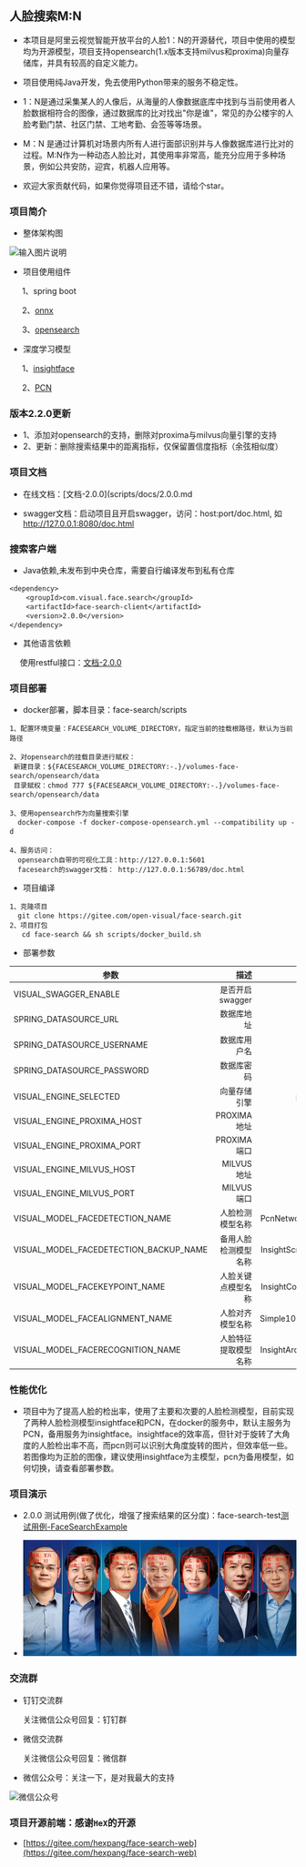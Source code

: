 ## 人脸搜索M:N

* 本项目是阿里云视觉智能开放平台的人脸1：N的开源替代，项目中使用的模型均为开源模型，项目支持opensearch(1.x版本支持milvus和proxima)向量存储库，并具有较高的自定义能力。

* 项目使用纯Java开发，免去使用Python带来的服务不稳定性。

* 1：N是通过采集某人的人像后，从海量的人像数据底库中找到与当前使用者人脸数据相符合的图像，通过数据库的比对找出"你是谁"，常见的办公楼宇的人脸考勤门禁、社区门禁、工地考勤、会签等等场景。

* M：N 是通过计算机对场景内所有人进行面部识别并与人像数据库进行比对的过程。M:N作为一种动态人脸比对，其使用率非常高，能充分应用于多种场景，例如公共安防，迎宾，机器人应用等。

* 欢迎大家贡献代码，如果你觉得项目还不错，请给个star。

### 项目简介

* 整体架构图

 ![输入图片说明](scripts/images/%E4%BA%BA%E8%84%B8%E6%90%9C%E7%B4%A2%E6%B5%81%E7%A8%8B%E5%9B%BE.jpg)

* 项目使用组件

&ensp; &ensp; 1、spring boot

&ensp; &ensp; 2、[onnx](https://github.com/onnx/onnx)

&ensp; &ensp; 3、[opensearch](https://opensearch.org/)

* 深度学习模型

&ensp; &ensp; 1、[insightface](https://github.com/deepinsight/insightface)

&ensp; &ensp; 2、[PCN](https://github.com/Rock-100/FaceKit/tree/master/PCN)

### 版本2.2.0更新

* 1、添加对opensearch的支持，删除对proxima与milvus向量引擎的支持
* 2、更新：删除搜索结果中的距离指标，仅保留置信度指标（余弦相似度）

### 项目文档

* 在线文档：[文档-2.0.0](scripts/docs/2.0.0.md

* swagger文档：启动项目且开启swagger，访问：host:port/doc.html, 如 http://127.0.0.1:8080/doc.html

### 搜索客户端

* Java依赖,未发布到中央仓库，需要自行编译发布到私有仓库
```
<dependency>
    <groupId>com.visual.face.search</groupId>
    <artifactId>face-search-client</artifactId>
    <version>2.0.0</version>
</dependency>
```
* 其他语言依赖

&ensp; &ensp;使用restful接口：[文档-2.0.0](scripts/docs/2.0.0.md)


### 项目部署

* docker部署，脚本目录：face-search/scripts
```
1、配置环境变量：FACESEARCH_VOLUME_DIRECTORY，指定当前的挂载根路径，默认为当前路径

2、对opensearch的挂载目录进行赋权：
 新建目录：${FACESEARCH_VOLUME_DIRECTORY:-.}/volumes-face-search/opensearch/data
 目录赋权：chmod 777 ${FACESEARCH_VOLUME_DIRECTORY:-.}/volumes-face-search/opensearch/data

3、使用opensearch作为向量搜索引擎
  docker-compose -f docker-compose-opensearch.yml --compatibility up -d

4、服务访问：
  opensearch自带的可视化工具：http://127.0.0.1:5601
  facesearch的swagger文档： http://127.0.0.1:56789/doc.html
```

* 项目编译
```
1、克隆项目
  git clone https://gitee.com/open-visual/face-search.git
2、项目打包
   cd face-search && sh scripts/docker_build.sh
```

* 部署参数

| 参数        | 描述   |  默认值  | 可选值|
| --------   | -----:  | :----:  |--------|
| VISUAL_SWAGGER_ENABLE                      | 是否开启swagger   	|   true      |                                    |
| SPRING_DATASOURCE_URL                      | 数据库地址   		|             |                                    |
| SPRING_DATASOURCE_USERNAME                 | 数据库用户名    		|             |                                    |
| SPRING_DATASOURCE_PASSWORD                 | 数据库密码    		|             |                                    |
| VISUAL_ENGINE_SELECTED                     | 向量存储引擎    		|  proxima    |proxima,milvus                      |
| VISUAL_ENGINE_PROXIMA_HOST                 | PROXIMA地址   		|             |VISUAL_ENGINE_SELECTED=proxima时生效 |
| VISUAL_ENGINE_PROXIMA_PORT                 | PROXIMA端口    		|  16000      |VISUAL_ENGINE_SELECTED=proxima时生效 |
| VISUAL_ENGINE_MILVUS_HOST                  | MILVUS地址    		|             |VISUAL_ENGINE_SELECTED=milvus时生效  |
| VISUAL_ENGINE_MILVUS_PORT                  | MILVUS端口    		|  19530      |VISUAL_ENGINE_SELECTED=milvus时生效  |
| VISUAL_MODEL_FACEDETECTION_NAME            | 人脸检测模型名称    	|  PcnNetworkFaceDetection    |PcnNetworkFaceDetection，InsightScrfdFaceDetection                    |
| VISUAL_MODEL_FACEDETECTION_BACKUP_NAME     | 备用人脸检测模型名称         | InsightScrfdFaceDetection  |PcnNetworkFaceDetection，InsightScrfdFaceDetection                    |
| VISUAL_MODEL_FACEKEYPOINT_NAME             | 人脸关键点模型名称          | InsightCoordFaceKeyPoint  |InsightCoordFaceKeyPoint                    |
| VISUAL_MODEL_FACEALIGNMENT_NAME            | 人脸对齐模型名称            | Simple106pFaceAlignment  |Simple106pFaceAlignment，Simple005pFaceAlignment                    |
| VISUAL_MODEL_FACERECOGNITION_NAME          | 人脸特征提取模型名称         | InsightArcFaceRecognition  |InsightArcFaceRecognition                    |

### 性能优化

* 项目中为了提高人脸的检出率，使用了主要和次要的人脸检测模型，目前实现了两种人脸检测模型insightface和PCN，在docker的服务中，默认主服务为PCN，备用服务为insightface。insightface的效率高，但针对于旋转了大角度的人脸检出率不高，而pcn则可以识别大角度旋转的图片，但效率低一些。若图像均为正脸的图像，建议使用insightface为主模型，pcn为备用模型，如何切换，请查看部署参数。

### 项目演示

* 2.0.0 测试用例(做了优化，增强了搜索结果的区分度)：face-search-test[测试用例-FaceSearchExample](https://gitee.com/open-visual/face-search/blob/master/face-search-test/src/main/java/com/visual/face/search/valid/exps/FaceSearchExample.java)

* ![输入图片说明](scripts/images/validate-2.0.0.jpg)

### 交流群

* 钉钉交流群

    关注微信公众号回复：钉钉群

* 微信交流群

    关注微信公众号回复：微信群

* 微信公众号：关注一下，是对我最大的支持

![微信公众号](scripts/images/%E5%85%AC%E4%BC%97%E5%8F%B7-%E5%BE%AE%E4%BF%A1.jpg)


### 项目开源前端：感谢`HeX`的开源
* [https://gitee.com/hexpang/face-search-web](https://gitee.com/hexpang/face-search-web)